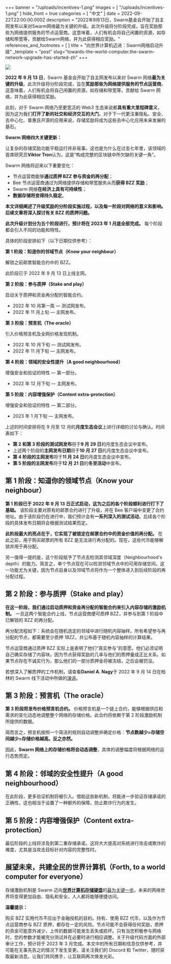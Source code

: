 +++
banner = "/uploads/incentives-1.png"
images = [ "/uploads/incentives-1.png" ]
hide_front = true
categories = [ "中文" ]
date = 2022-09-22T22:00:00.000Z
description = "2022年9月13日，Swarm基金会开始了自主网发布以来对Swarm网络最为关键的升级。此次升级将分阶段完成，旨在奖励那些为网络提供服务的节点运营商。这意味着，人们有机会将自己闲置的资源，如存储和带宽等，贡献给Swarm网络，并为此获得相应奖励。"
references_and_footnotes = [ ]
title = "向世界计算机迈进：Swarm网络启动升级"
_template = "post"
slug="towards-the-world-computer.the-swarm-network-upgrade-has-started-zh"
+++

![](https://blog.ethswarm.org/uploads/incentives-1.png)

**2022 年 9 月 13 日**，Swarm 基金会开始了自主网发布以来对 Swarm 网络**最为关键的升级**。此次升级将分阶段完成，旨在**奖励那些为网络提供服务的节点运营商**。这意味着，人们有机会将自己闲置的资源，如存储和带宽等，贡献给 Swarm 网络，并为此获得相应奖励。

此刻，对于 Swarm 网络乃至更宽泛的 Web3 生态来说都**具有重大里程碑意义**，因为这为我们**打开了新的社交和经济交互的大门**。对于下一代更注重隐私、安全、去中心化、普惠且开源的应用来说，存储奖励将成为这些去中心化应用未来发展的基石。

**Swarm 网络四大关键更新：**

让复杂的存储奖励功能平稳运行并非易事。这也是为什么在过去七年里，该领域的首席研究员**Viktor Tron**认为，这是“构成完整的区块链中所欠缺的关键一角”。

Swarm 网络将迎来以下重要变化：

- 节点运营商能够**通过质押 BZZ 参与资金的再分配**；
- Bee 节点运营商通过为网络提供存储和带宽服务从而**获得 BZZ 奖励**；
- Swarm 网络**在经济上具有可持续性**；
- **数据存储将变得持久稳定**。

**本文详细阐述了升级奖励的分阶段实施过程，以及每一阶段对网络的意义和影响。后续文章将深入探讨有关 BZZ 的质押问题。**

**此次升级计划分为五个阶段进行，预计将在 2023 年 1 月底全部完成。** 每个阶段都会引入不同的功能和特性。

具体的阶段安排如下（以下日期仅供参考）：

**第 1 阶段：知道你的邻域节点（Know your neighbour）**

解锁之前邮票智能合约中的 BZZ。

此阶段已于 2022 年 9 月 13 日上线主网。

**第 2 阶段：参与质押（Stake and play）**

启动关于质押和资金再分配的智能合约。

- 2022 年 10 月第一周 — 测试网发布。
- 2022 年 11 月上旬 — 主网发布。

**第 3 阶段：预言机（The oracle）**

引入价格预言机及全网价格发现机制。

- 2022 年 10 月下旬 — 测试网发布。
- 2022 年 11 月下旬 — 主网发布。

**第 4 阶段：领域的安全性提升（A good neighbourhood）**

增强安全和验证的特性 — 第一部分。

- 2022 年 12 月下旬 — 主网发布。

**第 5 阶段：内容增强保护（Content extra-protection）**

增强安全和验证的特性 — 第二部分。

- 2023 年 1 月下旬 — 主网发布。

上述的时间安排将在 9 月至 12 月的**月度生态会议**上进行详细的讨论与确认。时间表如下：

- **第 2 和第 3 阶段的测试网发布**将于**9 月 29 日**的月度生态会议中宣布。
- 上述两个阶段的**主网发布日期**将于**10 月 27 日**的月度生态会议中宣布。
- **第 4 阶段的主网发布**将于**11 月 24 日**的月度生态会议中宣布。
- **第 5 阶段的主网发布**将于**12 月 21 日**的**冬至活动**中宣布。

## 第 1 阶段：知道你的领域节点（Know your neighbour）

**第 1 阶段已于 2022 年 9 月 13 日正式启动，这为之后的各个阶段顺利进行打下了基础。** 该阶段主要对原有的邮票合约进行了升级，并在 Bee 客户端中变更了合约地址。由于该阶段仍在进行中，我们预计会有**一系列深入的测试活动**。后续各个阶段的具体发布日期将会根据测试结果而定。

**此阶段最大的亮点在于，它实现了被锁定在邮票合约中的资金价值的再分配。** 在此之前，用于购买邮票的所有 BZZ 是无法进行再分配的。现在，这些代币能够解锁并用于再分配。

另一值得一提的是，这个阶段赋予了节点去检测其邻域深度（Neighbourhood's depth）的能力。简言之，单个节点现在可以检测邻域节点中的可用存储空间。这一功能尤为关键，因为节点自身以及邻域节点将作为一个整体进入到后续阶段的再分配过程。

## 第 2 阶段：参与质押（Stake and play）

**在这一阶段，我们通过启动质押和资金再分配的智能合约来引入内容存储的激励机制。** 一旦这两个智能合约上线，节点运营商便可质押 BZZ，并参与到第 1 阶段中已解锁的 BZZ 的再分配。

再分配流程如下：系统会在随机选定的邻域中进行随机内容抽样。所有希望参与再分配的节点，都需要至少质押 1BZZ，并公布基于随机内容抽样的计算结果。

节点运营商通过质押 BZZ 实际上是表明了他们“真实参与”的意愿。他们必须证明自己确实存储了内容块，因为节点获得奖励的几率与他们的质押量成正比关系。如果节点存在不诚实行为，那么他们的一部分质押金将被冻结，之后会被罚没。

若想深入了解质押的工作机制，请查看**Daniel A. Nagy**于 2022 年 9 月 14 日在柏林的 Swarm 线下活动中所做的[演讲](https://youtube.com/watch?v=OH18D_PKo9U&feature=share&utm_source=EKLEiJECCKjOmKnC5IiRIQ&t=1454)。

## 第 3 阶段：预言机（The oracle）

**第 3 阶段将发布价格预言机合约。** 价格预言机是一个链上合约，能够根据供应和需求的变化动态地调整整个网络的存储价格。此合约将依赖于第 2 阶段激励机制所提供的数据。

简而言之，预言机按照一个简洁的规则自动调整并确定价格：**节点数越少=存储空间越少=存储价格越高。反之亦然。**

因此，**Swarm 网络上的存储价格将会动态调整**，具体的调整幅度将根据网络的运行态势而定。

## 第 4 阶段：邻域的安全性提升（A good neighbourhood）

在此阶段，更多验证机制将被引入。借助这些新机制，将能进一步验证存储承诺的正确性，这也相当于设置了一种额外的保障，防止欺诈行为的发生。

## 第 5 阶段：内容增强保护（Content extra-protection）

最后阶段的上线将涉及到第二重存储承诺。这将大大提高对系统进行攻击或欺诈的难度，尤其是当攻击目标针对内容的完整性时。

## 展望未来，共建全民的世界计算机（Forth, to a world computer for everyone）

存储激励机制是 Swarm 迈向[**世界计算机存储硬盘**](https://medium.com/ethereum-swarm/swarm-storing-data-for-the-world-computer-5ab61941e7d9)的[最为关键一步](https://progress.ethswarm.org/)。未来的网络世界将变得更加自由、隐私和安全，人人都将能够便捷访问。

**温馨提示：**

购买 BZZ 实用代币不应出于金融投机的目的。持有、使用 BZZ 代币，以及作为节点运营商参与 BZZ 质押，都存在一定的风险。节点可能不会获得任何奖励，质押的资金可能意外减少，上传的数据可能发生丢失或损坏。只有当您积极参与网络时，您的参数才能被充分测试并在必要时进行相应调整。关于升级代码方面的外部审计工作，预计将于 2023 年 3 月完成。本文中的所有日期和信息仅供参考，并可能在无事先告之的情况下发生变更。请关注我们的 Discord 和 Twitter，随时获取最新消息。让我们共同携手，让互联网再次焕发光彩。
